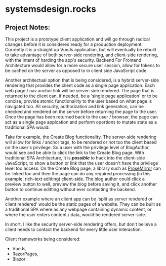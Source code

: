 # systemsdesign.rocks

## Project Notes:

This project is a prototype client application and will go through radical changes before it is considered ready for a production deployment. Currently it is a straight up VueJs application, but will eventually be rebuilt to take advantage of both server-side rendering, and client-side rendering, with the intent of harding the app's security. Backend For Frontend Architecture would allow for a more secure user session, allow for tokens to be cached on the server as opposed to in client side JavaScript code. 

Another architectual option that is being considered, is a hybrid server-side rendering that provides the client code as a single page application. Each web page / nav anchor link will be server-side rendered. The page that is returned to the client can, if needed, be a 'single page application' or to be concise, provide atomic functionallity to the user based on what page is navigated too. All security, authorization and link generation, can be checked and rendered on the server before returning the page to the user. Once the page has been returned back to the user / browser, the page can act as a single page applcation and perform opertions to mutate state as a traditional SPA would.

Take for example, the Create Blog functionality. The server-side rendering will allow for links / anchor tags, to be rendered or not too the client based on the user's privilege. So a user with the privilege level of BlogAuthor, would see and be able to click the link to the Create Blog page. With traditional SPA Architecture, it is **_possible_** to hack into the client-side JavaScript, to show a button or link that the user doesn't have the privilege level too access. On the Create Blog page, a library such as [ProseMirror](https://prosemirror.net/) can be linked too and then the page can do any required processing (in this example, rich-text editting) client-side. The blog author could click a preview button to well, preview the blog before saving it, and click another button to continue editting without ever contacting the backend.

Another example where an client app can be 'split as server rendered or client rendered' would be the static pages of a website. They can be built as a traditional SPA where as any webpage containing dynamic content, or where the user enters content / data, would be rendered server-side. 

In short, I like the security server-side rendering offers, but don't believe a client needs to contact the backend for every little user interaction.

Client frameworks being considered:
* VueJs, 
* RazorPages, 
* Blazor

